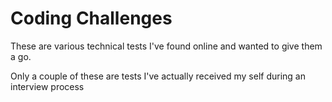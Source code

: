 # Coding Challenges

These are various technical tests I've found online and wanted to give them a go.

Only a couple of these are tests I've actually received my self during an interview process
